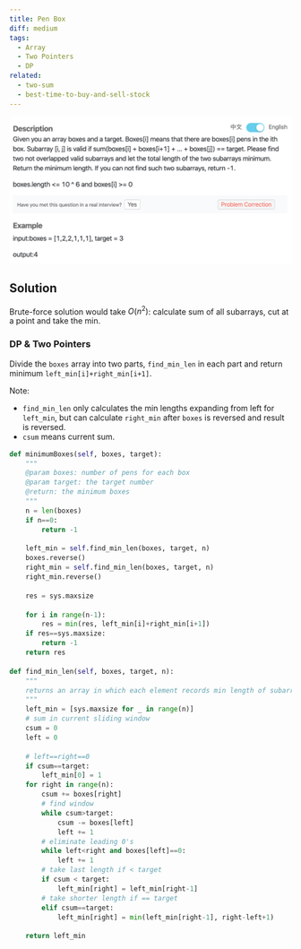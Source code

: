 ```yaml
---
title: Pen Box
diff: medium
tags:
  - Array
  - Two Pointers
  - DP
related:
  - two-sum
  - best-time-to-buy-and-sell-stock
---
```


<img class="medium-zoom" src="/algo/pen-box.png" alt="https://www.lintcode.com/problem/pen-box">

## Solution

Brute-force solution would take $O(n^2)$: calculate sum of all subarrays, cut at a point and take the min.

### DP & Two Pointers

Divide the `boxes` array into two parts, `find_min_len` in each part and return minimum `left_min[i]+right_min[i+1]`.

Note:

- `find_min_len` only calculates the min lengths expanding from left for `left_min`, but can calculate `right_min` after `boxes` is reversed and result is reversed.
- `csum` means current sum.

```py
def minimumBoxes(self, boxes, target):
    """
    @param boxes: number of pens for each box
    @param target: the target number
    @return: the minimum boxes
    """
    n = len(boxes)
    if n==0:
        return -1

    left_min = self.find_min_len(boxes, target, n)
    boxes.reverse()
    right_min = self.find_min_len(boxes, target, n)
    right_min.reverse()

    res = sys.maxsize

    for i in range(n-1):
        res = min(res, left_min[i]+right_min[i+1])
    if res==sys.maxsize:
        return -1
    return res

def find_min_len(self, boxes, target, n):
    """
    returns an array in which each element records min length of subarray whose sum equals target
    """
    left_min = [sys.maxsize for _ in range(n)]
    # sum in current sliding window
    csum = 0
    left = 0

    # left==right==0
    if csum==target:
        left_min[0] = 1
    for right in range(n):
        csum += boxes[right]
        # find window
        while csum>target:
            csum -= boxes[left]
            left += 1
        # eliminate leading 0's
        while left<right and boxes[left]==0:
            left += 1
        # take last length if < target
        if csum < target:
            left_min[right] = left_min[right-1]
        # take shorter length if == target
        elif csum==target:
            left_min[right] = min(left_min[right-1], right-left+1)

    return left_min
```
